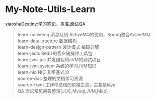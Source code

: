 # My-Note-Utils-Learn
xiaoshaDestiny:学习笔记，类库,面试QA

>learn-activemq 消息队列 ActiveMQ的使用，Spring整合ActiveMQ  
learn-data-tructure 数据结构  
learn-design-pattern 设计模式 编码详解  
learn-jedis Redis的客户端操作工具包  
learn-jvm-juc 并发编程和JVM的测试项目  
learn-jvm-system 系统的学习JVM知识  
learn-nio NIO 非阻塞式IO  
source-doc 整理的文档学习资源  
source-front 工作中总结的前端工具，主要是layui  
QA 面试常见问答整理(JUC,Mysql,JVM,Map)  

 
